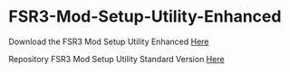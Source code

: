# FSR3-Mod-Setup-Utility-Enhanced
Download the  FSR3 Mod Setup Utility Enhanced [Here](https://sharemods.com/xztgc0klcv1u/FSR3_v0.28_Beta.rar.html)

Repository FSR3 Mod Setup Utility Standard Version [Here](https://github.com/P4TOLINO06/FSR3.0-Mod-Setup-Utility)
 